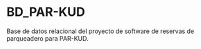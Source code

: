 # BD_PAR-KUD
Base de datos relacional del proyecto de software de reservas de parqueadero para PAR-KUD.
